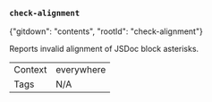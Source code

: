 ### `check-alignment`

{"gitdown": "contents", "rootId": "check-alignment"}

Reports invalid alignment of JSDoc block asterisks.

|||
|---|---|
|Context|everywhere|
|Tags|N/A|

<!-- assertions checkAlignment -->
